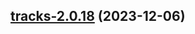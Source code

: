 

## [tracks-2.0.18](https://github.com/truecharts/charts/compare/tracks-2.0.17...tracks-2.0.18) (2023-12-06)

